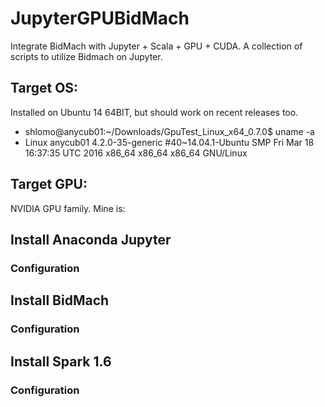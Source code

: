 # JupyterGPUBidMach
Integrate BidMach with Jupyter + Scala + GPU + CUDA.
A collection of scripts to utilize Bidmach on Jupyter.

## Target OS:
Installed on Ubuntu 14 64BIT, but should work on recent releases too. 

* shlomo@anycub01:~/Downloads/GpuTest_Linux_x64_0.7.0$ uname -a
* Linux anycub01 4.2.0-35-generic #40~14.04.1-Ubuntu SMP Fri Mar 18 16:37:35 UTC 2016 x86_64 x86_64 x86_64 GNU/Linux

## Target GPU:
NVIDIA GPU family. Mine is:

## Install Anaconda Jupyter 

### Configuration

## Install BidMach 
### Configuration

## Install Spark 1.6
### Configuration





